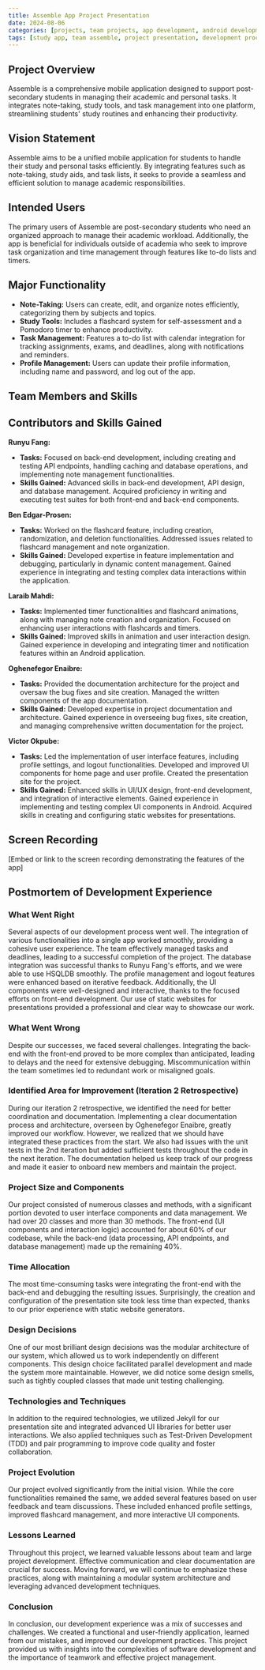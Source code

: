 ```yaml
---
title: Assemble App Project Presentation
date: 2024-08-06
categories: [projects, team projects, app development, android development, study app]
tags: [study app, team assemble, project presentation, development process, user experience, android, jekyll, static site, retrospective, final project]
---
```


## Project Overview

Assemble is a comprehensive mobile application designed to support post-secondary students in managing their academic and personal tasks. It integrates note-taking, study tools, and task management into one platform, streamlining students' study routines and enhancing their productivity.

## Vision Statement

Assemble aims to be a unified mobile application for students to handle their study and personal tasks efficiently. By integrating features such as note-taking, study aids, and task lists, it seeks to provide a seamless and efficient solution to manage academic responsibilities.

## Intended Users

The primary users of Assemble are post-secondary students who need an organized approach to manage their academic workload. Additionally, the app is beneficial for individuals outside of academia who seek to improve task organization and time management through features like to-do lists and timers.

## Major Functionality

- **Note-Taking:** Users can create, edit, and organize notes efficiently, categorizing them by subjects and topics.
- **Study Tools:** Includes a flashcard system for self-assessment and a Pomodoro timer to enhance productivity.
- **Task Management:** Features a to-do list with calendar integration for tracking assignments, exams, and deadlines, along with notifications and reminders.
- **Profile Management:** Users can update their profile information, including name and password, and log out of the app.

## Team Members and Skills

## Contributors and Skills Gained

**Runyu Fang:**

- **Tasks:** Focused on back-end development, including creating and testing API endpoints, handling caching and database operations, and implementing note management functionalities.
- **Skills Gained:** Advanced skills in back-end development, API design, and database management. Acquired proficiency in writing and executing test suites for both front-end and back-end components.

**Ben Edgar-Prosen:**

- **Tasks:** Worked on the flashcard feature, including creation, randomization, and deletion functionalities. Addressed issues related to flashcard management and note organization.
- **Skills Gained:** Developed expertise in feature implementation and debugging, particularly in dynamic content management. Gained experience in integrating and testing complex data interactions within the application.

**Laraib Mahdi:**

- **Tasks:** Implemented timer functionalities and flashcard animations, along with managing note creation and organization. Focused on enhancing user interactions with flashcards and timers.
- **Skills Gained:** Improved skills in animation and user interaction design. Gained experience in developing and integrating timer and notification features within an Android application.

**Oghenefegor Enaibre:**

- **Tasks:** Provided the documentation architecture for the project and oversaw the bug fixes and site creation. Managed the written components of the app documentation.
- **Skills Gained:** Developed expertise in project documentation and architecture. Gained experience in overseeing bug fixes, site creation, and managing comprehensive written documentation for the project.

**Victor Okpube:**

- **Tasks:** Led the implementation of user interface features, including profile settings, and logout functionalities. Developed and improved UI components for home page and user profile. Created the presentation site for the project.
- **Skills Gained:** Enhanced skills in UI/UX design, front-end development, and integration of interactive elements. Gained experience in implementing and testing complex UI components in Android. Acquired skills in creating and configuring static websites for presentations.

## Screen Recording

[Embed or link to the screen recording demonstrating the features of the app]

## Postmortem of Development Experience

### What Went Right

Several aspects of our development process went well. The integration of various functionalities into a single app worked smoothly, providing a cohesive user experience. The team effectively managed tasks and deadlines, leading to a successful completion of the project. The database integration was successful thanks to Runyu Fang's efforts, and we were able to use HSQLDB smoothly. The profile management and logout features were enhanced based on iterative feedback. Additionally, the UI components were well-designed and interactive, thanks to the focused efforts on front-end development. Our use of static websites for presentations provided a professional and clear way to showcase our work.

### What Went Wrong

Despite our successes, we faced several challenges. Integrating the back-end with the front-end proved to be more complex than anticipated, leading to delays and the need for extensive debugging. Miscommunication within the team sometimes led to redundant work or misaligned goals.

### Identified Area for Improvement (Iteration 2 Retrospective)

During our iteration 2 retrospective, we identified the need for better coordination and documentation. Implementing a clear documentation process and architecture, overseen by Oghenefegor Enaibre, greatly improved our workflow. However, we realized that we should have integrated these practices from the start. We also had issues with the unit tests in the 2nd iteration but added sufficient tests throughout the code in the next iteration. The documentation helped us keep track of our progress and made it easier to onboard new members and maintain the project.

### Project Size and Components

Our project consisted of numerous classes and methods, with a significant portion devoted to user interface components and data management. We had over 20 classes and more than 30 methods. The front-end (UI components and interaction logic) accounted for about 60% of our codebase, while the back-end (data processing, API endpoints, and database management) made up the remaining 40%.

### Time Allocation

The most time-consuming tasks were integrating the front-end with the back-end and debugging the resulting issues. Surprisingly, the creation and configuration of the presentation site took less time than expected, thanks to our prior experience with static website generators.

### Design Decisions

One of our most brilliant design decisions was the modular architecture of our system, which allowed us to work independently on different components. This design choice facilitated parallel development and made the system more maintainable. However, we did notice some design smells, such as tightly coupled classes that made unit testing challenging.

### Technologies and Techniques

In addition to the required technologies, we utilized Jekyll for our presentation site and integrated advanced UI libraries for better user interactions. We also applied techniques such as Test-Driven Development (TDD) and pair programming to improve code quality and foster collaboration.

### Project Evolution

Our project evolved significantly from the initial vision. While the core functionalities remained the same, we added several features based on user feedback and team discussions. These included enhanced profile settings, improved flashcard management, and more interactive UI components.

### Lessons Learned

Throughout this project, we learned valuable lessons about team and large project development. Effective communication and clear documentation are crucial for success. Moving forward, we will continue to emphasize these practices, along with maintaining a modular system architecture and leveraging advanced development techniques.

### Conclusion

In conclusion, our development experience was a mix of successes and challenges. We created a functional and user-friendly application, learned from our mistakes, and improved our development practices. This project provided us with insights into the complexities of software development and the importance of teamwork and effective project management.
